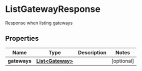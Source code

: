

# ListGatewayResponse

Response when listing gateways

## Properties

| Name | Type | Description | Notes |
|------------ | ------------- | ------------- | -------------|
|**gateways** | [**List&lt;Gateway&gt;**](Gateway.md) |  |  [optional] |



